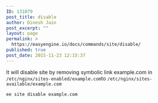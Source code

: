 ```yaml
---
ID: 131079
post_title: disable
author: Dinesh Jain
post_excerpt: ""
layout: page
permalink: >
  https://easyengine.io/docs/commands/site/disable/
published: true
post_date: 2015-11-23 12:15:37
---
```

It will disable site by removing symbolic link example.com in <code>/etc/nginx/sites-enabled/example.com</code>to <code>/etc/nginx/sites-available/example.com</code>
<pre><code>ee site disable example.com</code></pre>
